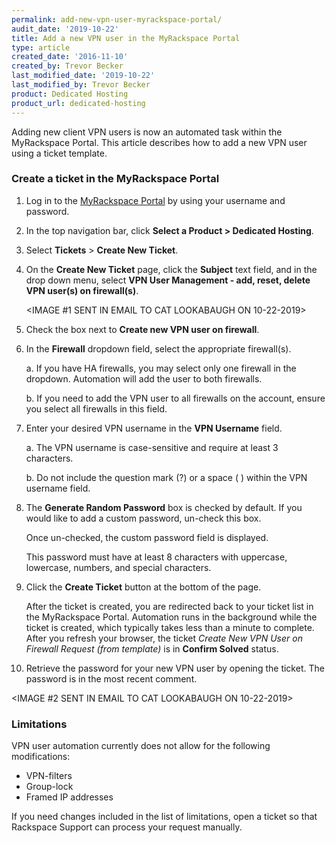 ```yaml
---
permalink: add-new-vpn-user-myrackspace-portal/
audit_date: '2019-10-22'
title: Add a new VPN user in the MyRackspace Portal
type: article
created_date: '2016-11-10'
created_by: Trevor Becker
last_modified_date: '2019-10-22'
last_modified_by: Trevor Becker
product: Dedicated Hosting
product_url: dedicated-hosting
---
```


Adding new client VPN users is now an automated task within the MyRackspace Portal. This article describes how to add a new VPN user using a ticket template.

### Create a ticket in the MyRackspace Portal

1. Log in to the [MyRackspace Portal](https://login.rackspace.com) by using your username and password.

2. In the top navigation bar, click **Select a Product > Dedicated Hosting**.

3. Select **Tickets** > **Create New Ticket**.

4. On the **Create New Ticket** page, click the **Subject** text field, and in the drop down menu, select **VPN User Management - add, reset, delete VPN user(s) on firewall(s)**.

   <IMAGE #1 SENT IN EMAIL TO CAT LOOKABAUGH ON 10-22-2019>

5. Check the box next to **Create new VPN user on firewall**.

6. In the **Firewall** dropdown field, select the appropriate firewall(s).

   a. If you have HA firewalls, you may select only one firewall in the dropdown. Automation will add the user to both firewalls. 
   
   b. If you need to add the VPN user to all firewalls on the account, ensure you select all firewalls in this field.

7. Enter your desired VPN username in the **VPN Username** field.

   a. The VPN username is case-sensitive and require at least 3 characters.
   
   b. Do not include the question mark (?) or a space ( ) within the VPN username field.

8. The **Generate Random Password** box is checked by default. If you would like to add a custom password, un-check this box.

   Once un-checked, the custom password field is displayed.
   
   This password must have at least 8 characters with uppercase, lowercase, numbers, and special characters.

9. Click the **Create Ticket** button at the bottom of the page.   
   
   After the ticket is created, you are redirected back to your ticket list in the MyRackspace Portal. Automation runs in the background while the ticket is created, which typically takes less than a minute to complete. After you refresh your browser, the ticket *Create New VPN User on Firewall Request (from template)* is in **Confirm Solved** status.

10. Retrieve the password for your new VPN user by opening the ticket. The password is in the most recent comment.

   <IMAGE #2 SENT IN EMAIL TO CAT LOOKABAUGH ON 10-22-2019>

### Limitations

VPN user automation currently does not allow for the following modifications:

- VPN-filters
- Group-lock
- Framed IP addresses

If you need changes included in the list of limitations, open a ticket so that Rackspace Support can process your request manually.
